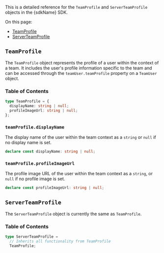This is a detailed reference for the `TeamProfile` and `ServerTeamProfile` objects in the {sdkName} SDK.

On this page:

- [TeamProfile](#teamprofile)
- [ServerTeamProfile](#serverteamprofile)

## `TeamProfile`

The `TeamProfile` object represents the profile of a user within the context of a team. It includes the user's profile information specific to the team and can be accessed through the `teamUser.teamProfile` property on a `TeamUser` object.

### Table of Contents

```typescript
type TeamProfile = {
  displayName: string | null;
  profileImageUrl: string | null;
};
```

### `teamProfile.displayName`

The display name of the user within the team context as a `string` or `null` if no display name is set.

```typescript
declare const displayName: string | null;
```

### `teamProfile.profileImageUrl`

The profile image URL of the user within the team context as a `string`, or `null` if no profile image is set.

```typescript
declare const profileImageUrl: string | null;
```

## `ServerTeamProfile`

The `ServerTeamProfile` object is currently the same as `TeamProfile`.

### Table of Contents

```typescript
type ServerTeamProfile =
  // Inherits all functionality from TeamProfile
  TeamProfile;
```
